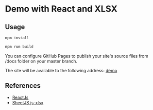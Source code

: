 # Demo with React and XLSX
 
## Usage

```bash
npm install

npm run build
```

You can configure GitHub Pages to publish your site's source files from /docs folder on your master branch.

The site will be available to the following address: [demo](https://apierr.github.io/react-xlsx/)

## References

-   [ReactJs](https://github.com/reactjs/reactjs.org)
-   [SheetJS js-xlsx](https://github.com/SheetJS/js-xlsx)
